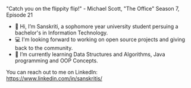 "Catch you on the flippity flip!" - Michael Scott, "The Office" Season 7, Episode 21

- 👋 Hi, I’m Sanskriti, a sophomore year university student persuing a bachelor's in Information Technology.
- 💻 I'm looking forward to working on open source projects and giving back to the community.
- 🌱 I’m currently learning Data Structures and Algorithms, Java programming and OOP Concepts.

You can reach out to me on LinkedIn: https://www.linkedin.com/in/sanskritis/

<!---
Sanskritis7/Sanskritis7 is a ✨ special ✨ repository because its `README.md` (this file) appears on your GitHub profile.
You can click the Preview link to take a look at your changes.
--->
